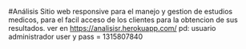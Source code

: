 #Análisis
Sitio web responsive para el manejo y gestion de estudios medicos, para el facil acceso de los clientes para la obtencion de sus resultados.
ver en https://analisisr.herokuapp.com/
pd: usuario administrador user y pass = 1315807840 
